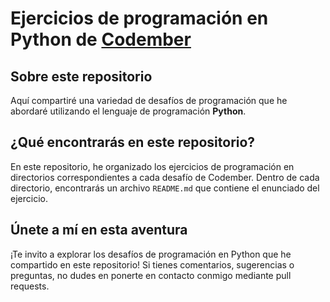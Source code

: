 # Ejercicios de programación en Python de [Codember](https://codember.dev)
## Sobre este repositorio 
Aquí compartiré una variedad de desafíos de programación que he abordaré utilizando el lenguaje de programación **Python**. 

## ¿Qué encontrarás en este repositorio?
En este repositorio, he organizado los ejercicios de programación en directorios correspondientes a cada desafío de Codember. Dentro de cada directorio, encontrarás un archivo `README.md` que contiene el enunciado del ejercicio.

## Únete a mí en esta aventura
¡Te invito a explorar los desafíos de programación en Python que he compartido en este repositorio! Si tienes comentarios, sugerencias o preguntas, no dudes en ponerte en contacto conmigo mediante pull requests.